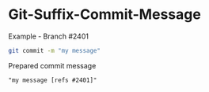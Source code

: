 # Git-Suffix-Commit-Message
Example - Branch #2401
``` sh
git commit -m "my message"
```
Prepared commit message
```
"my message [refs #2401]"
```
